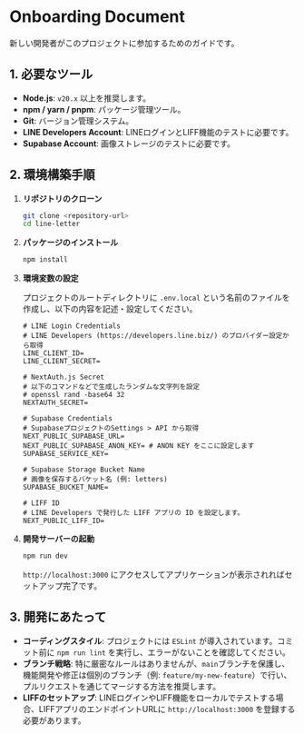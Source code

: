 # Onboarding Document

新しい開発者がこのプロジェクトに参加するためのガイドです。

## 1. 必要なツール

- **Node.js**: `v20.x` 以上を推奨します。
- **npm / yarn / pnpm**: パッケージ管理ツール。
- **Git**: バージョン管理システム。
- **LINE Developers Account**: LINEログインとLIFF機能のテストに必要です。
- **Supabase Account**: 画像ストレージのテストに必要です。

## 2. 環境構築手順

1. **リポジトリのクローン**

    ```bash
    git clone <repository-url>
    cd line-letter
    ```

2. **パッケージのインストール**

    ```bash
    npm install
    ```

3. **環境変数の設定**

    プロジェクトのルートディレクトリに `.env.local` という名前のファイルを作成し、以下の内容を記述・設定してください。

    ```env
    # LINE Login Credentials
    # LINE Developers (https://developers.line.biz/) のプロバイダー設定から取得
    LINE_CLIENT_ID=
    LINE_CLIENT_SECRET=

    # NextAuth.js Secret
    # 以下のコマンドなどで生成したランダムな文字列を設定
    # openssl rand -base64 32
    NEXTAUTH_SECRET=

    # Supabase Credentials
    # SupabaseプロジェクトのSettings > API から取得
    NEXT_PUBLIC_SUPABASE_URL=
    NEXT_PUBLIC_SUPABASE_ANON_KEY= # ANON KEY をここに設定します
    SUPABASE_SERVICE_KEY=

    # Supabase Storage Bucket Name
    # 画像を保存するバケット名 (例: letters)
    SUPABASE_BUCKET_NAME=

    # LIFF ID
    # LINE Developers で発行した LIFF アプリの ID を設定します。
    NEXT_PUBLIC_LIFF_ID=
    ```

4. **開発サーバーの起動**

    ```bash
    npm run dev
    ```

    `http://localhost:3000` にアクセスしてアプリケーションが表示されればセットアップ完了です。

## 3. 開発にあたって

- **コーディングスタイル**: プロジェクトには `ESLint` が導入されています。コミット前に `npm run lint` を実行し、エラーがないことを確認してください。
- **ブランチ戦略**: 特に厳密なルールはありませんが、`main`ブランチを保護し、機能開発や修正は個別のブランチ（例: `feature/my-new-feature`）で行い、プルリクエストを通じてマージする方法を推奨します。
- **LIFFのセットアップ**: LINEログインやLIFF機能をローカルでテストする場合、LIFFアプリのエンドポイントURLに `http://localhost:3000` を登録する必要があります。

